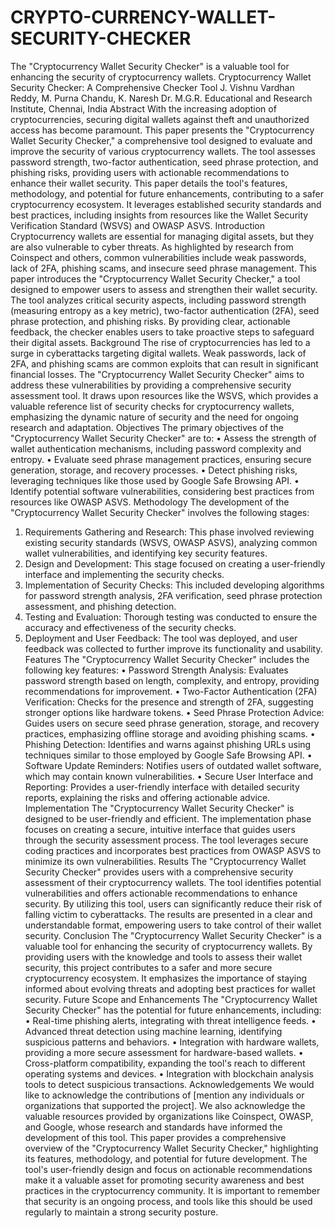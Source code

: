 # CRYPTO-CURRENCY-WALLET-SECURITY-CHECKER
The "Cryptocurrency Wallet Security Checker" is a valuable tool for enhancing the security of cryptocurrency wallets. 
Cryptocurrency Wallet Security Checker: A Comprehensive Checker Tool
J. Vishnu Vardhan Reddy, M. Purna Chandu, K. Naresh
Dr. M.G.R. Educational and Research Institute, Chennai, India
Abstract
With the increasing adoption of cryptocurrencies, securing digital wallets against theft and unauthorized access has become paramount. This paper presents the "Cryptocurrency Wallet Security Checker," a comprehensive tool designed to evaluate and improve the security of various cryptocurrency wallets. The tool assesses password strength, two-factor authentication, seed phrase protection, and phishing risks, providing users with actionable recommendations to enhance their wallet security. This paper details the tool's features, methodology, and potential for future enhancements, contributing to a safer cryptocurrency ecosystem. It leverages established security standards and best practices, including insights from resources like the Wallet Security Verification Standard (WSVS) and OWASP ASVS.
Introduction
Cryptocurrency wallets are essential for managing digital assets, but they are also vulnerable to cyber threats. As highlighted by research from Coinspect and others, common vulnerabilities include weak passwords, lack of 2FA, phishing scams, and insecure seed phrase management. This paper introduces the "Cryptocurrency Wallet Security Checker," a tool designed to empower users to assess and strengthen their wallet security. The tool analyzes critical security aspects, including password strength (measuring entropy as a key metric), two-factor authentication (2FA), seed phrase protection, and phishing risks. By providing clear, actionable feedback, the checker enables users to take proactive steps to safeguard their digital assets.
Background
The rise of cryptocurrencies has led to a surge in cyberattacks targeting digital wallets. Weak passwords, lack of 2FA, and phishing scams are common exploits that can result in significant financial losses. The "Cryptocurrency Wallet Security Checker" aims to address these vulnerabilities by providing a comprehensive security assessment tool. It draws upon resources like the WSVS, which provides a valuable reference list of security checks for cryptocurrency wallets, emphasizing the dynamic nature of security and the need for ongoing research and adaptation.
Objectives
The primary objectives of the "Cryptocurrency Wallet Security Checker" are to:
•	Assess the strength of wallet authentication mechanisms, including password complexity and entropy.
•	Evaluate seed phrase management practices, ensuring secure generation, storage, and recovery processes.
•	Detect phishing risks, leveraging techniques like those used by Google Safe Browsing API.
•	Identify potential software vulnerabilities, considering best practices from resources like OWASP ASVS.
Methodology
The development of the "Cryptocurrency Wallet Security Checker" involves the following stages:
1.	Requirements Gathering and Research: This phase involved reviewing existing security standards (WSVS, OWASP ASVS), analyzing common wallet vulnerabilities, and identifying key security features.
2.	Design and Development: This stage focused on creating a user-friendly interface and implementing the security checks.
3.	Implementation of Security Checks: This included developing algorithms for password strength analysis, 2FA verification, seed phrase protection assessment, and phishing detection.
4.	Testing and Evaluation: Thorough testing was conducted to ensure the accuracy and effectiveness of the security checks.
5.	Deployment and User Feedback: The tool was deployed, and user feedback was collected to further improve its functionality and usability.
Features
The "Cryptocurrency Wallet Security Checker" includes the following key features:
•	Password Strength Analysis: Evaluates password strength based on length, complexity, and entropy, providing recommendations for improvement.
•	Two-Factor Authentication (2FA) Verification: Checks for the presence and strength of 2FA, suggesting stronger options like hardware tokens.
•	Seed Phrase Protection Advice: Guides users on secure seed phrase generation, storage, and recovery practices, emphasizing offline storage and avoiding phishing scams.
•	Phishing Detection: Identifies and warns against phishing URLs using techniques similar to those employed by Google Safe Browsing API.
•	Software Update Reminders: Notifies users of outdated wallet software, which may contain known vulnerabilities.
•	Secure User Interface and Reporting: Provides a user-friendly interface with detailed security reports, explaining the risks and offering actionable advice.
Implementation
The "Cryptocurrency Wallet Security Checker" is designed to be user-friendly and efficient. The implementation phase focuses on creating a secure, intuitive interface that guides users through the security assessment process. The tool leverages secure coding practices and incorporates best practices from OWASP ASVS to minimize its own vulnerabilities.
Results
The "Cryptocurrency Wallet Security Checker" provides users with a comprehensive security assessment of their cryptocurrency wallets. The tool identifies potential vulnerabilities and offers actionable recommendations to enhance security. By utilizing this tool, users can significantly reduce their risk of falling victim to cyberattacks. The results are presented in a clear and understandable format, empowering users to take control of their wallet security.
Conclusion
The "Cryptocurrency Wallet Security Checker" is a valuable tool for enhancing the security of cryptocurrency wallets. By providing users with the knowledge and tools to assess their wallet security, this project contributes to a safer and more secure cryptocurrency ecosystem. It emphasizes the importance of staying informed about evolving threats and adopting best practices for wallet security.
Future Scope and Enhancements
The "Cryptocurrency Wallet Security Checker" has the potential for future enhancements, including:
•	Real-time phishing alerts, integrating with threat intelligence feeds.
•	Advanced threat detection using machine learning, identifying suspicious patterns and behaviors.
•	Integration with hardware wallets, providing a more secure assessment for hardware-based wallets.
•	Cross-platform compatibility, expanding the tool's reach to different operating systems and devices.
•	Integration with blockchain analysis tools to detect suspicious transactions.
Acknowledgements
We would like to acknowledge the contributions of [mention any individuals or organizations that supported the project]. We also acknowledge the valuable resources provided by organizations like Coinspect, OWASP, and Google, whose research and standards have informed the development of this tool.
This paper provides a comprehensive overview of the "Cryptocurrency Wallet Security Checker," highlighting its features, methodology, and potential for future development. The tool's user-friendly design and focus on actionable recommendations make it a valuable asset for promoting security awareness and best practices in the cryptocurrency community. It is important to remember that security is an ongoing process, and tools like this should be used regularly to maintain a strong security posture.

